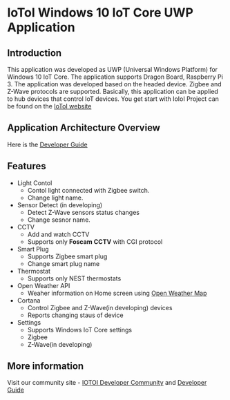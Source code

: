 # IoToI Windows 10 IoT Core UWP Application
## Introduction
This application was developed as UWP (Universal Windows Platform) for Windows 10 IoT Core. The application supports Dragon Board, Raspberry Pi 3.
The application was developed based on the headed device. Zigbee and Z-Wave protocols are supported. Basically, this application can be applied to hub devices that control IoT devices.
You get start with IoIoI Project can be found on the [IoToI website](https://iotoi.io)

## Application Architecture Overview
Here is the [Developer Guide](https://doc.iotoi.io) 

## Features
* Light Contol
    * Contol light connected with Zigbee switch.
    * Change light name.
* Sensor Detect (in developing)
    * Detect Z-Wave sensors status changes
    * Change sesnor name.
* CCTV 
    * Add and watch CCTV
    * Supports only **Foscam CCTV** with CGI protocol
* Smart Plug
    * Supports Zigbee smart plug
    * Change smart plug name
* Thermostat
    * Supports only NEST thermostats
* Open Weather API
    * Weaher information on Home screen using [Open Weather Map](https://openweathermap.org/)
* Cortana
    * Control Zigbee and Z-Wave(in developing) devices
    * Reports changing staus of device
* Settings
    * Supports Windows IoT Core settings
    * Zigbee
    * Z-Wave(in developing)

## More information
Visit our community site - [IOTOI Developer Community](https://iotoi.io) and [Developer Guide](https://doc.iotoi.io)
